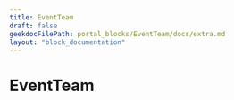 ```yaml
---
title: EventTeam
draft: false
geekdocFilePath: portal_blocks/EventTeam/docs/extra.md
layout: "block_documentation"
---
```

# EventTeam